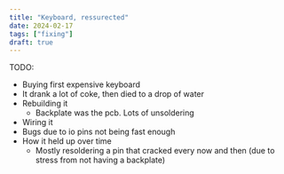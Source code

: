 ```yaml
---
title: "Keyboard, ressurected"
date: 2024-02-17
tags: ["fixing"]
draft: true
---
```


TODO:
- Buying first expensive keyboard
- It drank a lot of coke, then died to a drop of water
- Rebuilding it
    - Backplate was the pcb. Lots of unsoldering
- Wiring it
- Bugs due to io pins not being fast enough
- How it held up over time
    - Mostly resoldering a pin that cracked every now and then (due to stress from not having a backplate)
